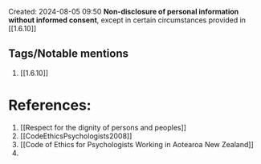 Created: 2024-08-05 09:50
**Non-disclosure of personal information without informed consent**, except in certain circumstances provided in [[1.6.10]]




## Tags/Notable mentions
1. [[1.6.10]]

# References:
1. [[Respect for the dignity of persons and peoples]]
2. [[CodeEthicsPsychologists2008]]
3. [[Code of Ethics for Psychologists Working in Aotearoa New Zealand]]
4. 



